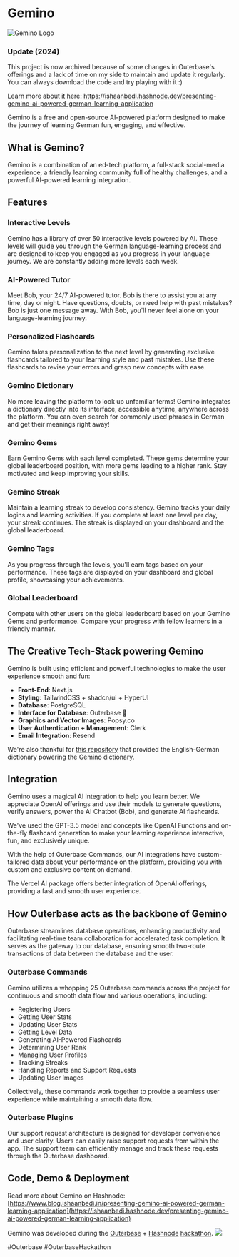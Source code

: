 # Gemino

![Gemino Logo](https://cdn.hashnode.com/res/hashnode/image/upload/v1695894796826/beeb40ab-3b7b-4882-8344-823e46116440.png?w=1600&h=840&fit=crop&crop=entropy&auto=compress,format&format=webp)

### Update (2024)
This project is now archived because of some changes in Outerbase's offerings and a lack of time on my side to maintain and update it regularly. You can always download the code and try playing with it :)

Learn more about it here: https://ishaanbedi.hashnode.dev/presenting-gemino-ai-powered-german-learning-application


Gemino is a free and open-source AI-powered platform designed to make the journey of learning German fun, engaging, and effective.

## What is Gemino?

Gemino is a combination of an ed-tech platform, a full-stack social-media experience, a friendly learning community full of healthy challenges, and a powerful AI-powered learning integration.

## Features

### Interactive Levels

Gemino has a library of over 50 interactive levels powered by AI. These levels will guide you through the German language-learning process and are designed to keep you engaged as you progress in your language journey. We are constantly adding more levels each week.

### AI-Powered Tutor

Meet Bob, your 24/7 AI-powered tutor. Bob is there to assist you at any time, day or night. Have questions, doubts, or need help with past mistakes? Bob is just one message away. With Bob, you'll never feel alone on your language-learning journey.

### Personalized Flashcards

Gemino takes personalization to the next level by generating exclusive flashcards tailored to your learning style and past mistakes. Use these flashcards to revise your errors and grasp new concepts with ease.

### Gemino Dictionary

No more leaving the platform to look up unfamiliar terms! Gemino integrates a dictionary directly into its interface, accessible anytime, anywhere across the platform. You can even search for commonly used phrases in German and get their meanings right away!

### Gemino Gems

Earn Gemino Gems with each level completed. These gems determine your global leaderboard position, with more gems leading to a higher rank. Stay motivated and keep improving your skills.

### Gemino Streak

Maintain a learning streak to develop consistency. Gemino tracks your daily logins and learning activities. If you complete at least one level per day, your streak continues. The streak is displayed on your dashboard and the global leaderboard.

### Gemino Tags

As you progress through the levels, you'll earn tags based on your performance. These tags are displayed on your dashboard and global profile, showcasing your achievements.

### Global Leaderboard

Compete with other users on the global leaderboard based on your Gemino Gems and performance. Compare your progress with fellow learners in a friendly manner.

## The Creative Tech-Stack powering Gemino

Gemino is built using efficient and powerful technologies to make the user experience smooth and fun:

- **Front-End**: Next.js
- **Styling**: TailwindCSS + shadcn/ui + HyperUI
- **Database**: PostgreSQL
- **Interface for Database**: Outerbase 🌟
- **Graphics and Vector Images**: Popsy.co
- **User Authentication + Management**: Clerk
- **Email Integration**: Resend

We're also thankful for [this repository](https://github.com/hathibelagal/German-English-JSON-Dictionary) that provided the English-German dictionary powering the Gemino dictionary.

## Integration

Gemino uses a magical AI integration to help you learn better. We appreciate OpenAI offerings and use their models to generate questions, verify answers, power the AI Chatbot (Bob), and generate AI flashcards.

We've used the GPT-3.5 model and concepts like OpenAI Functions and on-the-fly flashcard generation to make your learning experience interactive, fun, and exclusively unique.

With the help of Outerbase Commands, our AI integrations have custom-tailored data about your performance on the platform, providing you with custom and exclusive content on demand.

The Vercel AI package offers better integration of OpenAI offerings, providing a fast and smooth user experience.

## How Outerbase acts as the backbone of Gemino

Outerbase streamlines database operations, enhancing productivity and facilitating real-time team collaboration for accelerated task completion. It serves as the gateway to our database, ensuring smooth two-route transactions of data between the database and the user.

### Outerbase Commands

Gemino utilizes a whopping 25 Outerbase commands across the project for continuous and smooth data flow and various operations, including:

- Registering Users
- Getting User Stats
- Updating User Stats
- Getting Level Data
- Generating AI-Powered Flashcards
- Determining User Rank
- Managing User Profiles
- Tracking Streaks
- Handling Reports and Support Requests
- Updating User Images

Collectively, these commands work together to provide a seamless user experience while maintaining a smooth data flow.

### Outerbase Plugins

Our support request architecture is designed for developer convenience and user clarity. Users can easily raise support requests from within the app. The support team can efficiently manage and track these requests through the Outerbase dashboard.

## Code, Demo & Deployment

Read more about Gemino on Hashnode: [https://www.blog.ishaanbedi.in/presenting-gemino-ai-powered-german-learning-application](https://ishaanbedi.hashnode.dev/presenting-gemino-ai-powered-german-learning-application)

Gemino was developed during the [Outerbase](https://outerbase.com/) + [Hashnode](https://hashnode.com/) [hackathon](https://hashnode.com/hackathons/outerbase).
![](https://res.cloudinary.com/dhfhotfqs/image/upload/v1695969262/Screenshot_2023-09-29_at_12.04.14_PM_c1wh2u.png)

#Outerbase #OuterbaseHackathon
